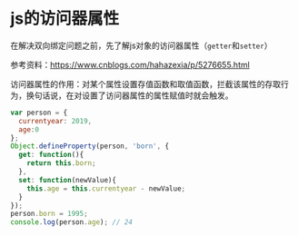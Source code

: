 # js的访问器属性

在解决双向绑定问题之前，先了解js对象的访问器属性（`getter`和`setter`）

参考资料：https://www.cnblogs.com/hahazexia/p/5276655.html

访问器属性的作用：对某个属性设置存值函数和取值函数，拦截该属性的存取行为，换句话说，在对设置了访问器属性的属性赋值时就会触发。

```js
var person = {
  currentyear: 2019,
  age:0
};
Object.defineProperty(person, 'born', {
  get: function(){
    return this.born;
  },
  set: function(newValue){
    this.age = this.currentyear - newValue;
  }
});
person.born = 1995;
console.log(person.age); // 24
```

